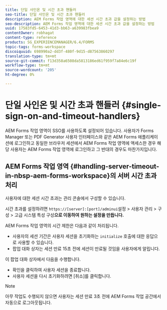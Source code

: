 ```yaml
---
title: 단일 사인온 및 시간 초과 핸들러
seo-title: 단일 사인온 및 시간 초과 핸들러
description: AEM Forms 작업 영역에 대한 세션 시간 초과 값을 설정하는 방법
seo-description: AEM Forms 작업 영역에 대한 세션 시간 초과 값을 설정하는 방법
uuid: 17583fd5-6453-41d3-bb63-a639983fbea9
contentOwner: robhagat
content-type: reference
products: SG_EXPERIENCEMANAGER/6.4/FORMS
topic-tags: forms-workspace
discoiquuid: 698990a2-dd3f-480f-9d15-d87563860297
translation-type: tm+mt
source-git-commit: f13d358a6508da5813186ed61f959f7a84e6c19f
workflow-type: tm+mt
source-wordcount: '205'
ht-degree: 0%

---
```



# 단일 사인온 및 시간 초과 핸들러 {#single-sign-on-and-timeout-handlers}

AEM Forms 작업 영역이 SSO를 사용하도록 설정되어 있습니다. 사용자가 Forms Manager 또는 PDF Generator 사용자 인터페이스와 같은 AEM Forms 애플리케이션에 로그인하고 동일한 브라우저 세션에서 AEM Forms 작업 영역에 액세스한 경우 해당 사용자는 AEM Forms 작업 영역에 로그인하고 그 반대의 경우도 마찬가지입니다.

## AEM Forms 작업 영역 {#handling-server-timeout-in-nbsp-aem-forms-workspace}의 서버 시간 초과 처리

사용자에 대한 세션 시간 초과는 관리 콘솔에서 구성할 수 있습니다.

시간 초과를 설정하려면 `https://[server]:[port]/adminui`설정 > 사용자 관리 > 구성 > 고급 시스템 특성 구성&#x200B;**으로 이동하여 원하는 설정을 만듭니다.**

AEM Forms 작업 영역의 시간 제한은 다음과 같이 처리됩니다.

* 사용자의 세션 기간은 사용자 세션을 초기화하는 `initialize` 호출에 대한 응답으로 사용할 수 있습니다.
* 팝업 대화 상자는 세션 만료 15초 전에 세션이 만료될 것임을 사용자에게 알립니다.

이 팝업 대화 상자에서 다음을 수행합니다.

* 확인을 클릭하여 사용자 세션을 종료합니다.
* 사용자 세션을 다시 초기화하려면 [취소]를 클릭합니다.

>[!NOTE]
>
>아무 작업도 수행되지 않으면 사용자는 세션 만료 3초 전에 AEM Forms 작업 공간에서 자동으로 로그아웃됩니다.
